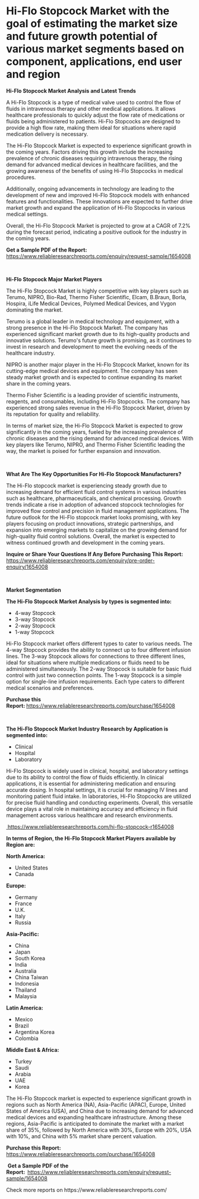 <p><h1>Hi-Flo Stopcock Market with the goal of estimating the market size and future growth potential of various market segments based on component, applications, end user and region</h1></p><p><strong>Hi-Flo Stopcock Market Analysis and Latest Trends</strong></p>
<p><p>A Hi-Flo Stopcock is a type of medical valve used to control the flow of fluids in intravenous therapy and other medical applications. It allows healthcare professionals to quickly adjust the flow rate of medications or fluids being administered to patients. Hi-Flo Stopcocks are designed to provide a high flow rate, making them ideal for situations where rapid medication delivery is necessary.</p><p>The Hi-Flo Stopcock Market is expected to experience significant growth in the coming years. Factors driving this growth include the increasing prevalence of chronic diseases requiring intravenous therapy, the rising demand for advanced medical devices in healthcare facilities, and the growing awareness of the benefits of using Hi-Flo Stopcocks in medical procedures.</p><p>Additionally, ongoing advancements in technology are leading to the development of new and improved Hi-Flo Stopcock models with enhanced features and functionalities. These innovations are expected to further drive market growth and expand the application of Hi-Flo Stopcocks in various medical settings.</p><p>Overall, the Hi-Flo Stopcock Market is projected to grow at a CAGR of 7.2% during the forecast period, indicating a positive outlook for the industry in the coming years.</p></p>
<p><strong>Get a Sample PDF of the Report:&nbsp;</strong> <a href="https://www.reliableresearchreports.com/enquiry/request-sample/1654008">https://www.reliableresearchreports.com/enquiry/request-sample/1654008</a></p>
<p>&nbsp;</p>
<p><strong>Hi-Flo Stopcock Major Market Players</strong></p>
<p><p>The Hi-Flo Stopcock Market is highly competitive with key players such as Terumo, NIPRO, Bio-Rad, Thermo Fisher Scientific, Elcam, B.Braun, Borla, Hospira, iLife Medical Devices, Polymed Medical Devices, and Vygon dominating the market.</p><p>Terumo is a global leader in medical technology and equipment, with a strong presence in the Hi-Flo Stopcock Market. The company has experienced significant market growth due to its high-quality products and innovative solutions. Terumo's future growth is promising, as it continues to invest in research and development to meet the evolving needs of the healthcare industry.</p><p>NIPRO is another major player in the Hi-Flo Stopcock Market, known for its cutting-edge medical devices and equipment. The company has seen steady market growth and is expected to continue expanding its market share in the coming years.</p><p>Thermo Fisher Scientific is a leading provider of scientific instruments, reagents, and consumables, including Hi-Flo Stopcocks. The company has experienced strong sales revenue in the Hi-Flo Stopcock Market, driven by its reputation for quality and reliability.</p><p>In terms of market size, the Hi-Flo Stopcock Market is expected to grow significantly in the coming years, fueled by the increasing prevalence of chronic diseases and the rising demand for advanced medical devices. With key players like Terumo, NIPRO, and Thermo Fisher Scientific leading the way, the market is poised for further expansion and innovation.</p></p>
<p>&nbsp;</p>
<p><strong>What Are The Key Opportunities For Hi-Flo Stopcock Manufacturers?</strong></p>
<p><p>The Hi-Flo stopcock market is experiencing steady growth due to increasing demand for efficient fluid control systems in various industries such as healthcare, pharmaceuticals, and chemical processing. Growth trends indicate a rise in adoption of advanced stopcock technologies for improved flow control and precision in fluid management applications. The future outlook for the Hi-Flo stopcock market looks promising, with key players focusing on product innovations, strategic partnerships, and expansion into emerging markets to capitalize on the growing demand for high-quality fluid control solutions. Overall, the market is expected to witness continued growth and development in the coming years.</p></p>
<p><strong>Inquire or Share Your Questions If Any Before Purchasing This Report:</strong> <a href="https://www.reliableresearchreports.com/enquiry/pre-order-enquiry/1654008">https://www.reliableresearchreports.com/enquiry/pre-order-enquiry/1654008</a></p>
<p>&nbsp;</p>
<p><strong>Market Segmentation</strong></p>
<p><strong>The Hi-Flo Stopcock Market Analysis by types is segmented into:</strong></p>
<p><ul><li>4-way Stopcock</li><li>3-way Stopcock</li><li>2-way Stopcock</li><li>1-way Stopcock</li></ul></p>
<p><p>Hi-Flo Stopcock market offers different types to cater to various needs. The 4-way Stopcock provides the ability to connect up to four different infusion lines. The 3-way Stopcock allows for connections to three different lines, ideal for situations where multiple medications or fluids need to be administered simultaneously. The 2-way Stopcock is suitable for basic fluid control with just two connection points. The 1-way Stopcock is a simple option for single-line infusion requirements. Each type caters to different medical scenarios and preferences.</p></p>
<p><strong>Purchase this Report:&nbsp;</strong><a href="https://www.reliableresearchreports.com/purchase/1654008">https://www.reliableresearchreports.com/purchase/1654008</a></p>
<p>&nbsp;</p>
<p><strong>The Hi-Flo Stopcock Market Industry Research by Application is segmented into:</strong></p>
<p><ul><li>Clinical</li><li>Hospital</li><li>Laboratory</li></ul></p>
<p><p>Hi-Flo Stopcock is widely used in clinical, hospital, and laboratory settings due to its ability to control the flow of fluids efficiently. In clinical applications, it is essential for administering medication and ensuring accurate dosing. In hospital settings, it is crucial for managing IV lines and monitoring patient fluid intake. In laboratories, Hi-Flo Stopcocks are utilized for precise fluid handling and conducting experiments. Overall, this versatile device plays a vital role in maintaining accuracy and efficiency in fluid management across various healthcare and research environments.</p></p>
<p><a href="https://www.reliableresearchreports.com/hi-flo-stopcock-r1654008">&nbsp;https://www.reliableresearchreports.com/hi-flo-stopcock-r1654008</a></p>
<p><strong>In terms of Region, the Hi-Flo Stopcock Market Players available by Region are:</strong></p>
<p>
    <p> <strong> North America: </strong>
        <ul>
            <li>United States</li>
            <li>Canada</li>
        </ul>
        </p> 
    <p> <strong> Europe: </strong>
        <ul>
            <li>Germany</li>
            <li>France</li>
            <li>U.K.</li>
            <li>Italy</li>
            <li>Russia</li>
        </ul>
        </p> 
    <p> <strong> Asia-Pacific: </strong>
        <ul>
            <li>China</li>
            <li>Japan</li>
            <li>South Korea</li>
            <li>India</li>
            <li>Australia</li>
            <li>China Taiwan</li>
            <li>Indonesia</li>
            <li>Thailand</li>
            <li>Malaysia</li>
        </ul>
        </p> 
    <p> <strong> Latin America: </strong>
        <ul>
            <li>Mexico</li>
            <li>Brazil</li>
            <li>Argentina Korea</li>
            <li>Colombia</li>
        </ul>
        </p> 
    <p> <strong> Middle East & Africa: </strong>
        <ul>
            <li>Turkey</li>
            <li>Saudi</li>
            <li>Arabia</li>
            <li>UAE</li>
            <li>Korea</li>
        </ul>
    </p>
    </p>
<p><p>The Hi-Flo Stopcock market is expected to experience significant growth in regions such as North America (NA), Asia-Pacific (APAC), Europe, United States of America (USA), and China due to increasing demand for advanced medical devices and expanding healthcare infrastructure. Among these regions, Asia-Pacific is anticipated to dominate the market with a market share of 35%, followed by North America with 30%, Europe with 20%, USA with 10%, and China with 5% market share percent valuation.</p></p>
<p><strong>Purchase this Report: </strong><a href="https://www.reliableresearchreports.com/purchase/1654008">https://www.reliableresearchreports.com/purchase/1654008</a></p>
<p>&nbsp;<strong>Get a Sample PDF of the Report:&nbsp;&nbsp;</strong><a href="https://www.reliableresearchreports.com/enquiry/request-sample/1654008">https://www.reliableresearchreports.com/enquiry/request-sample/1654008</a></p>
<p><strong></strong></p>
<p>Check more reports on https://www.reliableresearchreports.com/</p>